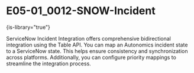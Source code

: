 # E05-01_0012-SNOW-Incident

{is-library="true"}

<snippet id="E05-01_0012-SNOW-Incident_snippet">



ServiceNow Incident Integration offers comprehensive bidirectional integration using the Table API. You can map an Autonomics incident state to a ServiceNow state. This helps ensure consistency and synchronization across platforms. Additionally, you can configure priority mappings to streamline the integration process.


</snippet>